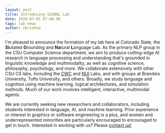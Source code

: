 ```yaml
---
layout: post
title: Introducing SIGNAL Lab
date: 2020-07-01 07:00:00
tags: lab news
author: nkrishna
---
```


I'm pleased to announce the formation of my lab here at Colorado State, the **Si**utated **G**rounding and **Na**tural **L**anguage Lab.  As the primary NLP group in the CSU Computer Science department, we aim to produce cutting-edge AI research in language processing and understanding that's grounded in linguistic knowledge and multimodality, as well as cognitive science, philosophy, psychology, and more.  We collaborate extensively with other CSU CS labs, including the [CWC](https://www.cs.colostate.edu/~draper/CwC.php) and [NUI](https://nuilab.org/Home) Labs, and with groups at Brandeis University, Tufts University, and others.  Broadly, we study language and cognition using machine learning, logical architectures, and simulation methods. Much of our work involves intelligent, interactive, multimodal agents.

We are currently seeking new researchers and collaborators, including students interested in language, AI, and machine learning. Prior experience or interest in graphics or software engineering is a plus, and women and underrepresented minorities are particularly encouraged to encouraged to get in touch. Interested in working with us? Please [contact us!](contact/)
